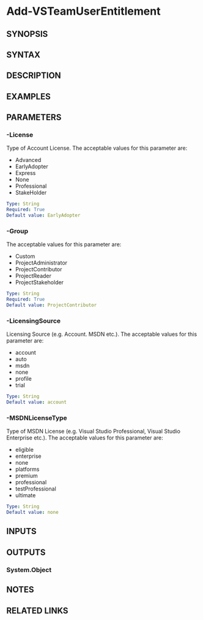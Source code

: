 <!-- #include "./common/header.md" -->

# Add-VSTeamUserEntitlement

## SYNOPSIS

<!-- #include "./synopsis/Add-VSTeamUserEntitlement.md" -->

## SYNTAX

## DESCRIPTION

<!-- #include "./synopsis/Add-VSTeamUserEntitlement.md" -->

## EXAMPLES

## PARAMETERS

### -License

Type of Account License. The acceptable values for this parameter are:

- Advanced
- EarlyAdopter
- Express
- None
- Professional
- StakeHolder

```yaml
Type: String
Required: True
Default value: EarlyAdopter
```

### -Group

The acceptable values for this parameter are:

- Custom
- ProjectAdministrator
- ProjectContributor
- ProjectReader
- ProjectStakeholder

```yaml
Type: String
Required: True
Default value: ProjectContributor
```

### -LicensingSource

Licensing Source (e.g. Account. MSDN etc.). The acceptable values for this parameter are:

- account
- auto
- msdn
- none
- profile
- trial

```yaml
Type: String
Default value: account
```

### -MSDNLicenseType

Type of MSDN License (e.g. Visual Studio Professional, Visual Studio Enterprise etc.). The acceptable values for this parameter are:

- eligible
- enterprise
- none
- platforms
- premium
- professional
- testProfessional
- ultimate

```yaml
Type: String
Default value: none
```

<!-- #include "./params/projectName.md" -->

## INPUTS

## OUTPUTS

### System.Object

## NOTES

<!-- #include "./common/prerequisites.md" -->

## RELATED LINKS

<!-- #include "./common/related.md" -->
